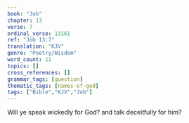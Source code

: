 ```yaml
---
book: "Job"
chapter: 13
verse: 7
ordinal_verse: 13161
ref: "Job 13:7"
translation: "KJV"
genre: "Poetry/Wisdom"
word_count: 11
topics: []
cross_references: []
grammar_tags: [question]
thematic_tags: [names-of-god]
tags: ["Bible","KJV","Job"]
---
```

Will ye speak wickedly for God? and talk deceitfully for him?
